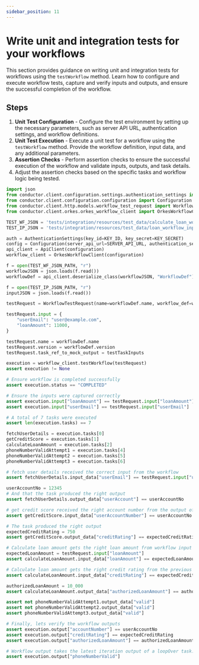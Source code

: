```yaml
---
sidebar_position: 11
---
```


# Write unit and integration tests for your workflows

This section provides guidance on writing unit and integration tests for workflows using the `testWorkflow` method. Learn how to configure and execute workflow tests, capture and verify inputs and outputs, and ensure the successful completion of the workflow.

## Steps

1. **Unit Test Configuration** - Configure the test environment by setting up the necessary parameters, such as server API URL, authentication settings, and workflow definitions.
2. **Unit Test Execution** - Execute a unit test for a workflow using the `testWorkflow` method. Provide the workflow definition, input data, and any additional parameters.
3. **Assertion Checks** - Perform assertion checks to ensure the successful execution of the workflow and validate inputs, outputs, and task details.
4. Adjust the assertion checks based on the specific tasks and workflow logic being tested.



```python
import json
from conductor.client.configuration.settings.authentication_settings import AuthenticationSettings
from conductor.client.configuration.configuration import Configuration
from conductor.client.http.models.workflow_test_request import WorkflowTestRequest
from conductor.client.orkes.orkes_workflow_client import OrkesWorkflowClient

TEST_WF_JSON = 'tests/integration/resources/test_data/calculate_loan_workflow.json'
TEST_IP_JSON = 'tests/integration/resources/test_data/loan_workflow_input.json'

auth = AuthenticationSettings(key_id=KEY_ID, key_secret=KEY_SECRET)
config = Configuration(server_api_url=SERVER_API_URL, authentication_settings=auth)
api_client = ApiClient(configuration)
workflow_client = OrkesWorkflowClient(configuration)

f = open(TEST_WF_JSON_PATH, "r")
workflowJSON = json.loads(f.read())
workflowDef = api_client.deserialize_class(workflowJSON, "WorkflowDef")

f = open(TEST_IP_JSON_PATH, "r")
inputJSON = json.loads(f.read())

testRequest = WorkflowTestRequest(name=workflowDef.name, workflow_def=workflowDef)

testRequest.input = {
    "userEmail": "user@example.com",
    "loanAmount": 11000,
}

testRequest.name = workflowDef.name
testRequest.version = workflowDef.version
testRequest.task_ref_to_mock_output = testTaskInputs

execution = workflow_client.testWorkflow(testRequest)
assert execution != None

# Ensure workflow is completed successfully
assert execution.status == "COMPLETED"

# Ensure the inputs were captured correctly
assert execution.input["loanAmount"] == testRequest.input["loanAmount"]
assert execution.input["userEmail"] == testRequest.input["userEmail"]

# A total of 7 tasks were executed
assert len(execution.tasks) == 7

fetchUserDetails = execution.tasks[0]
getCreditScore = execution.tasks[1]
calculateLoanAmount = execution.tasks[2]
phoneNumberValidAttempt1 = execution.tasks[4]
phoneNumberValidAttempt2 = execution.tasks[5]
phoneNumberValidAttempt3 = execution.tasks[6]

# fetch user details received the correct input from the workflow
assert fetchUserDetails.input_data["userEmail"] == testRequest.input["userEmail"]

userAccountNo = 12345
# And that the task produced the right output
assert fetchUserDetails.output_data["userAccount"] == userAccountNo

# get credit score received the right account number from the output of the fetch user details
assert getCreditScore.input_data["userAccountNumber"] == userAccountNo

# The task produced the right output
expectedCreditRating = 750
assert getCreditScore.output_data["creditRating"] == expectedCreditRating

# Calculate loan amount gets the right loan amount from workflow input
expectedLoanAmount = testRequest.input["loanAmount"]
assert calculateLoanAmount.input_data["loanAmount"] == expectedLoanAmount

# Calculate loan amount gets the right credit rating from the previous task
assert calculateLoanAmount.input_data["creditRating"] == expectedCreditRating

authorizedLoanAmount = 10_000
assert calculateLoanAmount.output_data["authorizedLoanAmount"] == authorizedLoanAmount

assert not phoneNumberValidAttempt1.output_data["valid"]
assert not phoneNumberValidAttempt2.output_data["valid"]
assert phoneNumberValidAttempt3.output_data["valid"]

# Finally, lets verify the workflow outputs
assert execution.output["accountNumber"] == userAccountNo
assert execution.output["creditRating"] == expectedCreditRating
assert execution.output["authorizedLoanAmount"] == authorizedLoanAmount

# Workflow output takes the latest iteration output of a loopOver task.
assert execution.output["phoneNumberValid"]
```